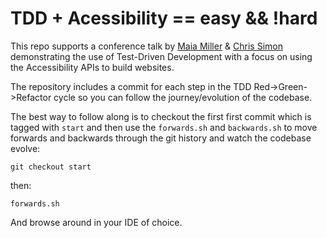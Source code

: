 # TDD + Acessibility == easy && !hard

This repo supports a conference talk by [Maia Miller](https://www.alephaccessibility.net/) & [Chris Simon](https://chrissimon.au/) demonstrating the use of Test-Driven Development with a focus on using the Accessibility APIs to build websites.

The repository includes a commit for each step in the TDD Red->Green->Refactor cycle so you can follow the journey/evolution of the codebase.

The best way to follow along is to checkout the first first commit which is tagged with `start` and then use the `forwards.sh` and `backwards.sh` to move forwards and backwards through the git history and watch the codebase evolve:

`git checkout start`

then:

`forwards.sh`

And browse around in your IDE of choice.